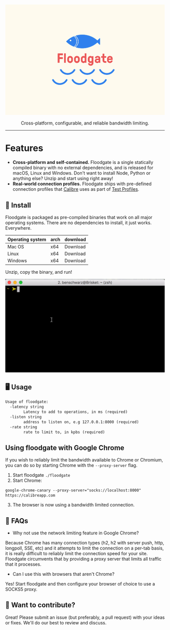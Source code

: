 <p align="center">
  <img alt="Yarn" src="assets/floodgate.png" width="550">
</p>

<p align="center">
  Cross-platform, configurable, and reliable bandwidth limiting.
</p>

---

# Features

* **Cross-platform and self-contained.** Floodgate is a single statically compiled binary with no external dependencies, and
is released for macOS, Linux and Windows. Don't want to install Node, Python or anything else? Unzip and start using right away!
* **Real-world connection profiles.** Floodgate ships with pre-defined connection profiles that [Calibre](https://calibreapp.com) uses as part of [Test Profiles](https://calibreapp.com/docs/site/test-profiles).

## 🍃 Install

Floodgate is packaged as pre-compiled binaries that work on all major operating systems. There are no dependencies to install, it just works. Everywhere.

| Operating system | arch | download |
|------------------|------|----------|
| Mac OS           | x64  | Download |
| Linux            | x64  | Download |
| Windows          | x64  | Download |

Unzip, copy the binary, and run!

![Image](assets/install.gif)


## 🖥 Usage

```
Usage of floodgate:
  -latency string
    	Latency to add to operations, in ms (required)
  -listen string
    	address to listen on, e.g 127.0.0.1:8000 (required)
  -rate string
    	rate to limit to, in kpbs (required)
```

## Using floodgate with Google Chrome

If you wish to reliably limit the bandwidth available to Chrome or Chromium, you can do so by starting Chrome with the `--proxy-server` flag.

1. Start floodgate `./floodgate`
2. Start Chrome:

```
google-chrome-canary --proxy-server="socks://localhost:8000" https://calibreapp.com
```

3. The browser is now using a bandwidth limited connection.


## 🤔 FAQs

* Why not use the network limiting feature in Google Chrome? 

Because Chrome has many connection types (h2, h2 with server push, http, longpoll, SSE, etc) and it attempts to limit the connection on a per-tab basis, it is really difficult to reliably limit the connection speed for your site. Floodgate circumvents that by providing a proxy server that limits all traffic that it processes.

* Can I use this with browsers that aren't Chrome?

Yes! Start floodgate and then configure your browser of choice to use a SOCKS5 proxy.


## 💃 Want to contribute? 

Great! Please submit an issue (but preferably, a pull request) with your ideas or fixes. We'll do our best to review and discuss. 
